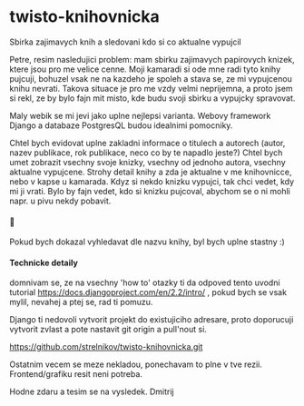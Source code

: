 # twisto-knihovnicka
Sbirka zajimavych knih a sledovani kdo si co aktualne vypujcil

Petre, resim nasledujici problem: mam sbirku zajimavych papirovych knizek, 
ktere jsou pro me velice cenne. Moji kamaradi si ode mne radi tyto knihy pujcuji, 
bohuzel vsak ne na kazdeho je spoleh a stava se, ze mi vypujcenou knihu nevrati.
Takova situace je pro me vzdy velmi neprijemna, a proto jsem si rekl, 
ze by bylo fajn mit misto, kde budu svoji sbirku a vypujcky spravovat.

Maly webik se mi jevi jako uplne nejlepsi varianta.
Webovy framework Django a databaze PostgresQL budou idealnimi pomocniky.

Chtel bych evidovat uplne zakladni informace o titulech a autorech
(autor, nazev publikace, rok publikace, neco co by te napadlo jeste?)
Chtel bych umet zobrazit vsechny svoje knizky, vsechny od jednoho autora,
vsechny aktualne vypujcene.
Strohy detail knihy a zda je aktualne v me knihovnicce, nebo v kapse u kamarada.
Kdyz si nekdo knizku vypujci, tak chci vedet, kdy mi ji vrati. Bylo by fajn vedet,
kdo si knizku pujcoval, abychom se o ni mohli napr. u pivu nekdy pobavit.

#### 🍒
Pokud bych dokazal vyhledavat dle nazvu knihy, byl bych uplne stastny :)

#### Technicke detaily
domnivam se, ze na vsechny 'how to' otazky ti da odpoved tento uvodni tutorial
https://docs.djangoproject.com/en/2.2/intro/ ,
pokud bych se vsak mylil, nevahej a ptej se, rad ti pomuzu.

Django ti nedovoli vytvorit projekt do existujiciho adresare, 
proto doporucuji vytvorit zvlast a pote nastavit git origin a pull'nout si.

https://github.com/strelnikov/twisto-knihovnicka.git

Ostatnim vecem se meze nekladou, ponechavam to plne v tve rezii.
Frontend/grafiku resit neni potreba.


Hodne zdaru a tesim se na vysledek.
Dmitrij
